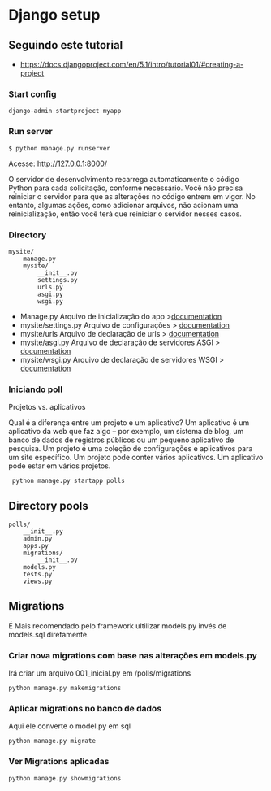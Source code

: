 # Django setup

## Seguindo este tutorial

- https://docs.djangoproject.com/en/5.1/intro/tutorial01/#creating-a-project

### Start config

```
django-admin startproject myapp

```

### Run server

```
$ python manage.py runserver

```
Acesse: http://127.0.0.1:8000/


O servidor de desenvolvimento recarrega automaticamente o código Python para cada solicitação, conforme necessário. Você não precisa reiniciar o servidor para que as alterações no código entrem em vigor. No entanto, algumas ações, como adicionar arquivos, não acionam uma reinicialização, então você terá que reiniciar o servidor nesses casos.

### Directory

``` shell
mysite/
    manage.py
    mysite/
        __init__.py
        settings.py
        urls.py
        asgi.py
        wsgi.py

```
- Manage.py  Arquivo de inicialização do app >[documentation](https://docs.djangoproject.com/en/5.1/ref/django-admin/)
- mysite/settings.py Arquivo de configurações  > [documentation](https://docs.djangoproject.com/en/5.1/topics/settings/)
- mysite/urls Arquivo de declaração de urls > [documentation](https://docs.djangoproject.com/en/5.1/topics/http/urls/)
- mysite/asgi.py Arquivo de declaração de servidores ASGI > [documentation](https://docs.djangoproject.com/en/5.1/howto/deployment/asgi/)
- mysite/wsgi.py Arquivo de declaração de servidores WSGI > [documentation](https://docs.djangoproject.com/en/5.1/howto/deployment/wsgi/)


### Iniciando poll

Projetos vs. aplicativos

Qual é a diferença entre um projeto e um aplicativo? Um aplicativo é um aplicativo da web que faz algo – por exemplo, um sistema de blog, um banco de dados de registros públicos ou um pequeno aplicativo de pesquisa. Um projeto é uma coleção de configurações e aplicativos para um site específico. Um projeto pode conter vários aplicativos. Um aplicativo pode estar em vários projetos.

``` shell
 python manage.py startapp polls
```

## Directory pools

```
polls/
    __init__.py
    admin.py
    apps.py
    migrations/
        __init__.py
    models.py
    tests.py
    views.py
```


## Migrations
É Mais recomendado pelo framework ultilizar models.py invés de models.sql diretamente.

### Criar nova migrations com base nas alterações em models.py

Irá criar um arquivo 001_inicial.py em /polls/migrations

```
python manage.py makemigrations
```

### Aplicar migrations no banco de dados
Aqui ele converte o model.py em sql

```
python manage.py migrate
```


### Ver Migrations aplicadas

```
python manage.py showmigrations
```